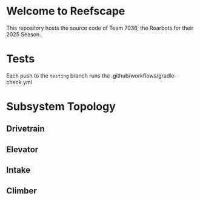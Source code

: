 # Welcome to Reefscape
This repository hosts the source code of Team 7036, the Roarbots for their 2025 Season.
# Tests
Each push to the `testing` branch runs the .github/workflows/gradle-check.yml
# Subsystem Topology
## Drivetrain
## Elevator
## Intake
## Climber
